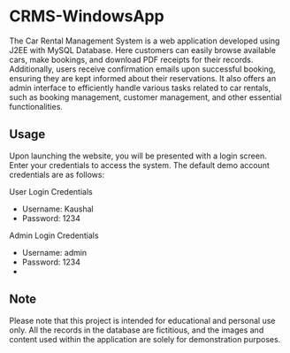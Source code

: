 # CRMS-WindowsApp

The Car Rental Management System is a web application developed using J2EE with MySQL Database. Here customers can easily browse available cars, make bookings, and download PDF receipts for their records. Additionally, users receive confirmation emails upon successful booking, ensuring they are kept informed about their reservations. It also offers an admin interface to efficiently handle various tasks related to car rentals, such as booking management, customer management, and other essential functionalities. 

## Usage

Upon launching the website, you will be presented with a login screen. Enter your credentials to access the system. The default demo account credentials are as follows:

User Login Credentials 
- Username: Kaushal
- Password: 1234

Admin Login Credentials
- Username: admin
- Password: 1234
- 
## Note

Please note that this project is intended for educational and personal use only. All the records in the database are fictitious, and the images and content used within the application are solely for demonstration purposes.
